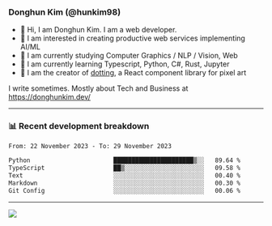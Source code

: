 ### Donghun Kim (@hunkim98)

- 👋 Hi, I am Donghun Kim. I am a web developer. 
- 🤔 I am interested in creating productive web services implementing AI/ML
- 🔭 I am currently studying Computer Graphics / NLP / Vision, Web 
- 🌱 I am currently learning Typescript, Python, C#, Rust, Jupyter
- 🎨 I am the creator of [dotting](https://github.com/hunkim98/dotting), a React component library for pixel art

I write sometimes. Mostly about Tech and Business at https://donghunkim.dev/

---
### 📊 Recent development breakdown
<!--START_SECTION:waka-->

```txt
From: 22 November 2023 - To: 29 November 2023

Python                       ██████████████████████▒░░   89.64 %
TypeScript                   ██▒░░░░░░░░░░░░░░░░░░░░░░   09.58 %
Text                         ░░░░░░░░░░░░░░░░░░░░░░░░░   00.40 %
Markdown                     ░░░░░░░░░░░░░░░░░░░░░░░░░   00.30 %
Git Config                   ░░░░░░░░░░░░░░░░░░░░░░░░░   00.06 %
```

<!--END_SECTION:waka-->
---

<!-- <div align='center'> -->
  <img align="center" src="https://github-readme-stats.vercel.app/api?username=hunkim98&theme=dark&show_icons=true"/>
<!-- </div> -->
<!--
**hunkim98/hunkim98** is a ✨ _special_ ✨ repository because its `README.md` (this file) appears on your GitHub profile.

Here are some ideas to get you started:

- 🔭 I’m currently working on ...
- 🌱 I’m currently learning ...
- 👯 I’m looking to collaborate on ...
- 🤔 I’m looking for help with ...
- 💬 Ask me about ...
- 📫 How to reach me: ...
- 😄 Pronouns: ...
- ⚡ Fun fact: ...
-->
